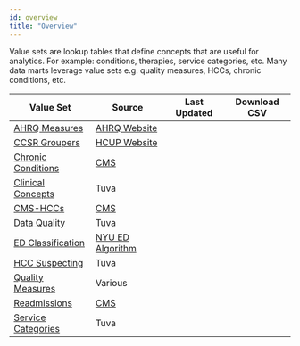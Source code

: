```yaml
---
id: overview
title: "Overview"
---
```


Value sets are lookup tables that define concepts that are useful for analytics.  For example: conditions, therapies, service categories, etc.  Many data marts leverage value sets e.g. quality measures, HCCs, chronic conditions, etc.

<table>
  <thead>
    <tr>
      <th>Value Set</th>
      <th>Source</th>
      <th>Last Updated</th>
      <th>Download CSV</th>
    </tr>
  </thead>
  <tbody>
    <tr>
      <td><a href="../value-sets/ahrq-measures">AHRQ Measures</a></td>
      <td><a href="https://qualityindicators.ahrq.gov/">AHRQ Website</a></td>
      <td></td>
      <td><a></a></td>
    </tr>
    <tr>
      <td><a href="../value-sets/ccsr-groupers">CCSR Groupers</a></td>
      <td><a href="https://hcup-us.ahrq.gov/toolssoftware/ccsr/ccs_refined.jsp">HCUP Website</a></td>
      <td></td>
      <td><a></a></td>
    </tr>
    <tr>
      <td><a href="../value-sets/chronic-conditions">Chronic Conditions</a></td>
      <td><a href="https://www2.ccwdata.org/web/guest/home/">CMS</a></td>
      <td></td>
      <td><a></a></td>
    </tr>
    <tr>
      <td><a href="../value-sets/clinical-concepts">Clinical Concepts</a></td>
      <td>Tuva</td>
      <td></td>
      <td><a></a></td>
    </tr>
    <tr>
      <td><a href="../value-sets/cms-hccs">CMS-HCCs</a></td>
      <td><a href="https://www.cms.gov/medicare/payment/medicare-advantage-rates-statistics/risk-adjustment">CMS</a></td>
      <td></td>
      <td><a></a></td>
    </tr>
    <tr>
      <td><a href="../value-sets/data-quality">Data Quality</a></td>
      <td>Tuva</td>
      <td></td>
      <td><a></a></td>
    </tr>
    <tr>
      <td><a href="../value-sets/ed-classification">ED Classification</a></td>
      <td><a href="https://wagner.nyu.edu/faculty/billings/nyued-background">NYU ED Algorithm</a></td>
      <td></td>
      <td><a></a></td>
    </tr>
    <tr>
      <td><a href="../value-sets/hcc-suspecting">HCC Suspecting</a></td>
      <td>Tuva</td>
      <td></td>
      <td><a></a></td>
    </tr>
    <tr>
      <td><a href="../value-sets/quality-measures">Quality Measures</a></td>
      <td>Various</td>
      <td></td>
      <td><a></a></td>
    </tr>
    <tr>
      <td><a href="../value-sets/readmissions">Readmissions</a></td>
      <td><a href="https://www.cms.gov/medicare/quality/initiatives/hospital-quality-initiative/measure-methodology">CMS</a></td>
      <td></td>
      <td><a></a></td>
    </tr>
    <tr>
      <td><a href="../value-sets/service-categories">Service Categories</a></td>
      <td>Tuva</td>
      <td></td>
      <td><a></a></td>
    </tr>
  </tbody>
</table>